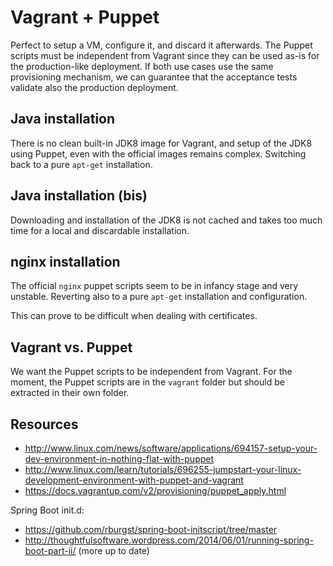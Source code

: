 Vagrant + Puppet
================

Perfect to setup a VM, configure it, and discard it afterwards. The Puppet scripts must be independent from 
Vagrant since they can be used as-is for the production-like deployment. If both use cases use the same
provisioning mechanism, we can guarantee that the acceptance tests validate also the production deployment.

## Java installation

There is no clean built-in JDK8 image for Vagrant, and setup of the JDK8 using Puppet, even with the official
images remains complex. Switching back to a pure `apt-get` installation.

## Java installation (bis)

Downloading and installation of the JDK8 is not cached and takes too much time for a local and discardable
installation.

## nginx installation

The official `nginx` puppet scripts seem to be in infancy stage and very unstable. Reverting also to a pure
`apt-get` installation and configuration.

This can prove to be difficult when dealing with certificates.

## Vagrant vs. Puppet

We want the Puppet scripts to be independent from Vagrant. For the moment, the Puppet scripts are in the 
`vagrant` folder but should be extracted in their own folder.

## Resources

* http://www.linux.com/news/software/applications/694157-setup-your-dev-environment-in-nothing-flat-with-puppet
* http://www.linux.com/learn/tutorials/696255-jumpstart-your-linux-development-environment-with-puppet-and-vagrant
* https://docs.vagrantup.com/v2/provisioning/puppet_apply.html

Spring Boot init.d:

* https://github.com/rburgst/spring-boot-initscript/tree/master
* http://thoughtfulsoftware.wordpress.com/2014/06/01/running-spring-boot-part-ii/ (more up to date)
